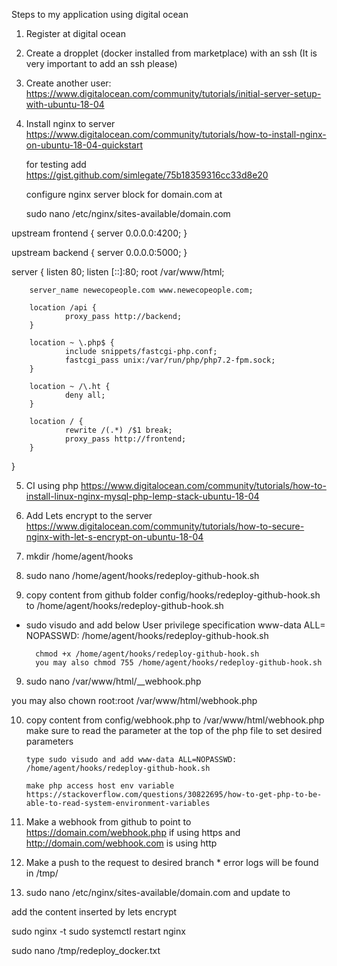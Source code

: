 Steps to my application using digital ocean

1. Register at digital ocean

2. Create a dropplet (docker installed from marketplace)  with an ssh (It is very important to add an ssh please)

3. Create another user: 
    https://www.digitalocean.com/community/tutorials/initial-server-setup-with-ubuntu-18-04

4. Install nginx to server
   https://www.digitalocean.com/community/tutorials/how-to-install-nginx-on-ubuntu-18-04-quickstart

   for testing add
   https://gist.github.com/simlegate/75b18359316cc33d8e20

   configure nginx server block for domain.com at

   sudo nano /etc/nginx/sites-available/domain.com

upstream frontend {
    server 0.0.0.0:4200;
}

upstream backend {
    server 0.0.0.0:5000;
}

server {
        listen 80;
        listen [::]:80;
        root /var/www/html;

        server_name newecopeople.com www.newecopeople.com;

        location /api {
                proxy_pass http://backend;
        }

        location ~ \.php$ {
                include snippets/fastcgi-php.conf;
                fastcgi_pass unix:/var/run/php/php7.2-fpm.sock;
        }

        location ~ /\.ht {
                deny all;
        }

        location / {
                rewrite /(.*) /$1 break;
                proxy_pass http://frontend;
        }
}

5. CI using php
https://www.digitalocean.com/community/tutorials/how-to-install-linux-nginx-mysql-php-lemp-stack-ubuntu-18-04


5. Add Lets encrypt to the server
   https://www.digitalocean.com/community/tutorials/how-to-secure-nginx-with-let-s-encrypt-on-ubuntu-18-04


6. mkdir /home/agent/hooks

7. sudo nano /home/agent/hooks/redeploy-github-hook.sh

8. copy content from github folder config/hooks/redeploy-github-hook.sh to /home/agent/hooks/redeploy-github-hook.sh

* sudo visudo and add below User privilege specification
        www-data ALL= NOPASSWD:  /home/agent/hooks/redeploy-github-hook.sh

        chmod +x /home/agent/hooks/redeploy-github-hook.sh
        you may also chmod 755 /home/agent/hooks/redeploy-github-hook.sh
        

9. sudo nano /var/www/html/__webhook.php

you may also chown root:root /var/www/html/webhook.php

10. copy content from config/webhook.php to /var/www/html/webhook.php
        make sure to read the parameter at the top of the php file to set desired parameters

        type sudo visudo and add www-data ALL=NOPASSWD: /home/agent/hooks/redeploy-github-hook.sh

        make php access host env variable https://stackoverflow.com/questions/30822695/how-to-get-php-to-be-able-to-read-system-environment-variables

11. Make a webhook from github to point to https://domain.com/webhook.php if using https and http://domain.com/webhook.com is using http

12. Make a push to the request to desired branch
        * error logs will be found in /tmp/

13. sudo nano /etc/nginx/sites-available/domain.com and update to 

add the content inserted by lets encrypt

sudo nginx -t
sudo systemctl restart nginx

sudo nano /tmp/redeploy_docker.txt